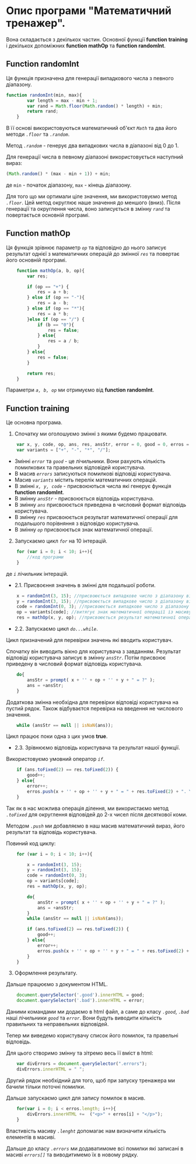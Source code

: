 # Опис програми "Математичний тренажер".

Вона складається з декількох частин. Основної функції **function training** і декількох допоміжних **function mathOp** та **function randomInt**.

## Function randomInt

Ця функція призначена для генерації випадкового числа з певного діапазону.

```JavaScript
function randomInt(min, max){
		var length = max - min + 1;
		var rand = Math.floor(Math.random() * length) + min;
		return rand;
	}
```

В її основі використовуються математичний об'єкт _`Math`_ та два його методи _`.floor`_ та _`.random`_.

Метод _`.random`_  - генерує два випадкових числа в діапазоні від 0 до 1.

Для генерації числа в певному діапазоні використовується наступний вираз:
```JavaScript
(Math.random() * (max - min + 1)) + min;
```

де `min` - початок діапазону, `max` - кінець діапазону.

Для того що ми ортимали ціле значення, ми використовуємо метод _`.floor`_. Цей метод округлює наше значення до меншого (вниз).
Після генерації та округлення числа, воно записується в змінну _`rand`_ та повертається основній програмі.


## Function mathOp

Ця функція зрівнює параметр _`op`_ та відповідно до нього записує результат однієї з математичних операцій до змінної _`res`_ та повертає його основній програмі.

```JavaScript
	function mathOp(a, b, op){
		var res;

		if (op == "+") {
			res = a + b;
		} else if (op == "-"){
			res = a - b;
		} else if (op == "*"){
			res = a * b;
		}else if (op == "/") {
			if (b == "0"){
				res = false;
			} else{
				res = a / b;
			}
		} else{
			res = false;
		}

		return res;
	}
```
Параметри _`a, b, op`_ ми отримуємо від **function randomInt**.


## Function training

Це основна програма. 

1. Спочатку ми оголошуємо змінні з якими будемо працювати.
```JavaScript
	var x, y, code, op, ans, res, ansStr, error = 0, good = 0, erros = [];
	var variants = ["+", "-", "*", "/"];
```
- Змінні _`error`_ та _`good`_ - це лічильники. Вони рахують кількість помилкових та правельних відповідей користувача.
- В масив _`errors`_ записуються помилкові відповіді користувача.
- Масив _`variants`_ містить перелік математичних операцій.
- В змінні _`x, y, code`_ - присвоюються числа які генерує функція **function randomInt**.
- В змінну _`ansStr`_ - присвоюється відповідь користувача.
- В змінну _`ans`_ присвоюється приведена в числовий формат відповідь користувача.
- В змінну _`res`_ присвоюється результат математичної операції для подальшого порівняння з відповідю користувача.
- В змінну _`op`_ присвоюється знак математичної операції.

2. Запускаємо цикл _`for`_ на 10 інтерацій.

```JavaScript
	for (var i = 0; i < 10; i++){
		//код програми
	}
```
де _`i`_ лічильник інтерацій.

  - 2.1. Присвоєння значень в змінні для подальшої роботи.

```JavaScript
	x = randomInt(3, 15); //присвоюється випадкове число з діапазону від 3 до 15.
	y = randomInt(3, 15); //присвоюється випадкове число з діапазону від 3 до 15.
	code = randomInt(0, 3); //присвоюється випадкове число з діапазону від 0 до 3.
	op = variants[code]; //витягує знак математичної операції із масиву variants по індексу.
	res = mathOp(x, y, op); //присвоюється результат математичної операції.
```

  - 2.2. Запускаємо цикл _`do...while`_.

Цикл призначений для перевірки значень які вводить користувач.

Спочатку він виводить вікно для користувача з завданням. Результат відповіді користувача записує в змінну _`ansStr`_.
Потім присвоює приведену в числовий формат відповідь користувача.

```JavaScript
	do{
		ansStr = prompt( x + '' + op + '' + y + " = ?" );
		ans = +ansStr;
	}
```

Додаткова змінна необхідна для перевірки відповіді користувача на пустий рядок.
Також відбуваєтся перевірка на введення не числового значення.

```JavaScript
	while (ansStr == null || isNaN(ans));
```

Цикл працює поки одна з цих умов **true**.


  - 2.3. Зрівнюємо відповідь користувача та результат нашої функції.

Використовуємо умовний оператор _`if`_.

```JavaScript
	if (ans.toFixed(2) == res.toFixed(2)) {	  
		good++;
	} else{
		error++;
		erros.push(x + '' + op + '' + y + " = " + res.toFixed(2) + ". Your answer:  " + ans.toFixed(2));
	}
``` 

Так як в нас можлива операція ділення, ми використаємо метод _`.toFixed`_ для округлення відповідей до 2-х чисел після десяткової коми.

Методом _`.push`_ ми добавляємо в наш масив математичний вираз, його результат та відповідь користувача.

Повиний код циклу:
```JavaScript
	for (var i = 0; i < 10; i++){

		x = randomInt(3, 15);
		y = randomInt(3, 15);
		code = randomInt(0, 3);
		op = variants[code];
		res = mathOp(x, y, op);

		do{
			ansStr = prompt( x + '' + op + '' + y + " = ?" );
			ans = +ansStr;
		}
		while (ansStr == null || isNaN(ans));

		if (ans.toFixed(2) == res.toFixed(2)) {	  
			good++;
		} else{
			error++;
			erros.push(x + '' + op + '' + y + " = " + res.toFixed(2) + ". Your answer:  " + ans.toFixed(2));
		}
	}
```
3. Оформлення результату.

Дальше працюємо з документом HTML.

```JavaScript
	document.querySelector('.good').innerHTML = good;
	document.querySelector('.bad').innerHTML = error;
```

Даними командами ми додаємо в html файл, а саме до класу _`.good`_, _`.bad`_ наші лічильники _`good`_ та _`error`_.
Вони будуть виводити кількість правильних та неправельних відповідей.

Тепер ми виведемо користувачу список його помилок, та правельні відповідь.

Для цього створимо змінну та зітремо весь її вміст в html:

```JavaScript
	var divErrors = document.querySelector(".errors");
	divErrors.innerHTML = " ";
``` 
Другий рядок необхідний для того, щоб при запуску тренажера ми бачили тільки поточні помилки.

Дальше запускаємо цикл для запису помилок в масив.

```JavaScript
	for(var i = 0; i < erros.length; i++){
		divErrors.innerHTML +=  ("<p>" + erros[i] + "</p>");
	}
```

Властивість масиву _`.lenght`_ допомагає нам визначити кількість елементів в масиві.

Дальше до класу _`.errors`_ ми додаватимоме всі помилки які записані в масиві _`errors[]`_ та виводитимемо їх в новому рядку.

